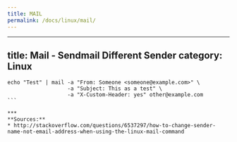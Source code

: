 ```yaml
---
title: MAIL
permalink: /docs/linux/mail/
---
```

---
title: Mail - Sendmail Different Sender
category: Linux
---

````
echo "Test" | mail -a "From: Someone <someone@example.com>" \
                   -a "Subject: This as a test" \
                   -a "X-Custom-Header: yes" other@example.com
```

***
**Sources:**
* http://stackoverflow.com/questions/6537297/how-to-change-sender-name-not-email-address-when-using-the-linux-mail-command
